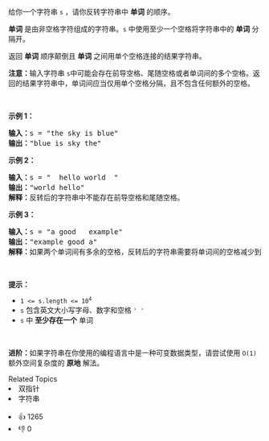 <p>给你一个字符串 <code>s</code> ，请你反转字符串中 <strong>单词</strong> 的顺序。</p>

<p><strong>单词</strong> 是由非空格字符组成的字符串。<code>s</code> 中使用至少一个空格将字符串中的 <strong>单词</strong> 分隔开。</p>

<p>返回 <strong>单词</strong> 顺序颠倒且 <strong>单词</strong> 之间用单个空格连接的结果字符串。</p>

<p><strong>注意：</strong>输入字符串 <code>s</code>中可能会存在前导空格、尾随空格或者单词间的多个空格。返回的结果字符串中，单词间应当仅用单个空格分隔，且不包含任何额外的空格。</p>

<p>&nbsp;</p>

<p><strong>示例 1：</strong></p>

<pre>
<strong>输入：</strong>s = "the sky is blue"
<strong>输出：</strong>"blue is sky the"
</pre>

<p><strong>示例 2：</strong></p>

<pre>
<strong>输入：</strong>s = " &nbsp;hello world &nbsp;"
<strong>输出：</strong>"world hello"
<strong>解释：</strong>反转后的字符串中不能存在前导空格和尾随空格。
</pre>

<p><strong>示例 3：</strong></p>

<pre>
<strong>输入：</strong>s = "a good &nbsp; example"
<strong>输出：</strong>"example good a"
<strong>解释：</strong>如果两个单词间有多余的空格，反转后的字符串需要将单词间的空格减少到仅有一个。
</pre>

<p>&nbsp;</p>

<p><strong>提示：</strong></p>

<ul> 
 <li><code>1 &lt;= s.length &lt;= 10<sup>4</sup></code></li> 
 <li><code>s</code> 包含英文大小写字母、数字和空格 <code>' '</code></li> 
 <li><code>s</code> 中 <strong>至少存在一个</strong> 单词</li> 
</ul>

<ul> 
</ul>

<p>&nbsp;</p>

<p><strong>进阶：</strong>如果字符串在你使用的编程语言中是一种可变数据类型，请尝试使用&nbsp;<code>O(1)</code> 额外空间复杂度的 <strong>原地</strong> 解法。</p>

<div><div>Related Topics</div><div><li>双指针</li><li>字符串</li></div></div><br><div><li>👍 1265</li><li>👎 0</li></div>